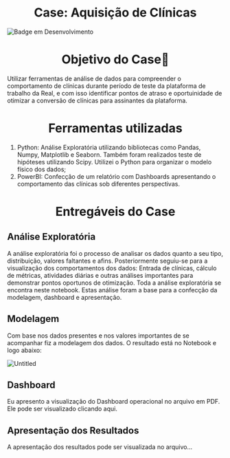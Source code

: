 <h1 align="center"> Case: Aquisição de Clínicas </h1>

![Badge em Desenvolvimento](https://img.shields.io/static/v1?label=STATUS&message=COMPLETO&color=<COLOR>)

<h1 align ="center"> Objetivo do Case🤔</h1>

Utilizar ferramentas de análise de dados para compreender o comportamento de clínicas durante período de teste da plataforma de trabalho da Real, e com isso identificar pontos de atraso e oportuinidade de otimizar a conversão de clínicas para assinantes da plataforma. 

<h1 align ="center"> Ferramentas utilizadas</h1>

1. Python: Análise Exploratória utilizando bibliotecas como Pandas, Numpy, Matplotlib e Seaborn. Também foram realizados teste de hipóteses utilizando Scipy. Utilizei o Python para organizar o modelo físico dos dados;
2. PowerBI: Confecção de um relatório com Dashboards apresentando o comportamento das clínicas sob diferentes perspectivas.

<h1 align ="center"> Entregáveis do Case</h1>

<h2 align ="left"> Análise Exploratória</h2>

A análise exploratória foi o processo de analisar os dados quanto a seu tipo, distribuição, valores faltantes e afins. Posteriormente seguiu-se para a visualização dos comportamentos dos dados: Entrada de clínicas, cálculo de métricas, atividades diárias e outras análises importantes para demonstrar pontos oportunos de otimização. Toda a análise exploratória se encontra neste notebook.
Estas análise foram a base para a confecção da modelagem, dashboard e apresentação.

<h2 align ="left"> Modelagem</h2>

Com base nos dados presentes e nos valores importantes de se acompanhar fiz a modelagem dos dados. O resultado está no Notebook e logo abaixo:

![Untitled](https://github.com/user-attachments/assets/30e56613-6833-4915-a909-39a044917b2b)

<h2 align ="left"> Dashboard</h2>

Eu apresento a visualização do Dashboard operacional no arquivo em PDF. Ele pode ser visualizado clicando aqui.

<h2 align ="left"> Apresentação dos Resultados</h2>

A apresentação dos resultados pode ser visualizada no arquivo...


